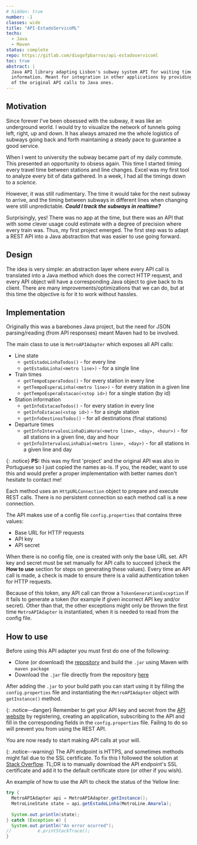 ```yaml
---
# hidden: true
number: -1
classes: wide
title: "API-EstadoServicoML"
techs: 
  - Java
  - Maven
status: complete
repo: https://gitlab.com/diogofpbarros/api-estadoservicoml
toc: true
abstract: |
  Java API library adapting Lisbon's subway system API for waiting times, line state and station 
  information. Meant for integration in other applications by providing a simple 1-to-1 conversion
  of the original API calls to Java ones. 
---
```


## Motivation
Since forever I've been obsessed with the subway, it was like an underground world. I would try to 
  visualize the network of tunnels going left, right, up and down. It has always amazed me the 
  whole logistics of subways going back and forth maintaining a steady pace to guarantee a good
  service.

When I went to university the subway became part of my daily commute. This presented an opportunity
  to obsess again. This time I started timing every travel time between stations and line changes.
  Excel was my first tool to analyze every bit of data gathered. In a week, I had all the timings
  down to a *science*.

However, it was still rudimentary. The time it would take for the next subway to arrive, and the
  timing between subways in different lines when changing were still unpredictable. 
  ***Could I track the subways in realtime?***

Surprisingly, yes! There was no app at the time, but there was an API that with some clever usage
  could estimate with a degree of precision where every train was. Thus, my first project emerged.
  The first step was to adapt a REST API into a Java abstraction that was easier to use going 
  forward.

## Design
The idea is very simple: an abstraction layer where every API call is translated into a Java 
  method which does the correct HTTP request, and every API object will have a corresponding 
  Java object to give back to its client.
  There are many improvements/optimizations that we can do, but at this time the objective is for
  it to work without hassles.

## Implementation
Originally this was a barebones Java project, but the need for JSON parsing/reading (from API
  responses) meant Maven had to be involved.

The main class to use is `MetroAPIAdapter` which exposes all API calls:
- Line state
  - `getEstadoLinhaTodos()` - for every line
  - `getEstadoLinha(<metro line>)` - for a single line
- Train times
  - `getTempoEsperaTodos()` - for every station in every line
  - `getTempoEsperaLinha(<metro line>)` - for every station in a given line
  - `getTempoEsperaEstacao(<stop id>)` for a single station (by id)
- Station information
  - `getInfoEstacaoTodos()` - for every station in every line
  - `getInfoEstacao(<stop id>)` - for a single station
  - `getInfoDestinosTodos()` - for all destinations (final stations)
- Departure times
  - `getInfoIntervalosLinhaDiaHora(<metro line>, <day>, <hour>)` - for all stations in a given 
    line, day and hour
  - `getInfoIntervalosLinhaDia(<metro line>, <day>)` - for all stations in a given line and day

{: .notice}
**PS:** this was my first 'project' and the original API was also in Portuguese so I just copied
  the names as-is. If you, the reader, want to use this and would prefer a proper implementation
  with better names don't hesitate to contact me!

Each method uses an `HttpURLConnection` object to prepare and execute REST calls. There is no 
  persistent connection so each method call is a new connection.

The API makes use of a config file `config.properties` that contains three values:
- Base URL for HTTP requests
- API key
- API secret

When there is no config file, one is created with only the base URL set. API key and secret must
  be set manually for API calls to succeed (check the **How to use** section for steps on 
  generating these 
  values). Every time an API call is made, a check is made to ensure there is a valid 
  authentication token for HTTP requests.

Because of this token, any API call can throw a `TokenGenerationException` if it fails to 
  generate a token (for example if given incorrect API key and/or secret). Other than that,
  the other exceptions might only be thrown the first time `MetroAPIAdapter` is instantiated,
  when it is needed to read from the config file. 

## How to use

Before using this API adapter you must first do one of the following:
  - Clone (or download) the [repository](https://gitlab.com/diogofpbarros/api-estadoservicoml) 
    and build the `.jar` using Maven with `maven package`
  - Download the `.jar` file directly from the repository [here](https://gitlab.com/diogofpbarros/api-estadoservicoml/-/blob/master/metroapi-1.0.0-.jar)

After adding the `.jar` to your build path you can start using it by filling the 
  `config.properties` file and instantiating the `MetroAPIAdapter` object with `getInstance()`
  method. 

{: .notice--danger}
Remember to get your API key and secret from the [API website](https://api.metrolisboa.pt/store/site/pages/list-apis.jag)
  by registering, creating an application, subscribing to the API and fill in the corresponding
  fields in the `config.properties` file. Failing to do so will prevent you from using the REST API.

You are now ready to start making API calls at your will.

{: .notice--warning}
The API endpoint is HTTPS, and sometimes methods might fail due to the SSL certificate. To fix 
  this I followed the solution at [Stack Overflow](https://stackoverflow.com/questions/1757295/using-https-with-rest-in-java).
  TL;DR is to manually download the API endpoint's SSL certificate and add it to the default 
  certificate store (or other if you wish).

<!-- ## Demo -->
An example of how to use the API to check the status of the Yellow line:
```java
try {
  MetroAPIAdapter api = MetroAPIAdapter.getInstance();
  MetroLineState state = api.getEstadoLinha(MetroLine.Amarela);
  
  System.out.println(state);
} catch (Exception e) {
  System.out.println("An error ocurred");
//			e.printStackTrace();
}
```
